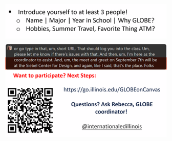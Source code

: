![image-20250824191122858](./assets/image-20250824191122858.png)

![image-20250824193832520](./assets/image-20250824193832520.png)![image-20250824193908639](./assets/image-20250824193908639.png)